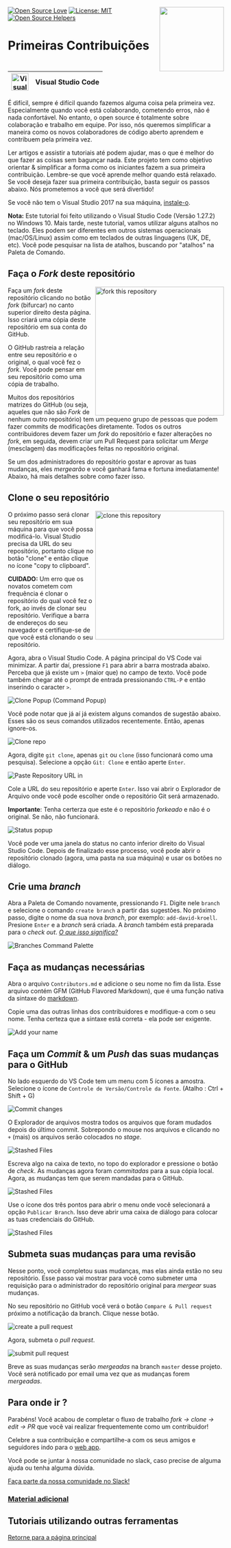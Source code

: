 [![Open Source Love](https://badges.frapsoft.com/os/v1/open-source.svg?v=103)](https://github.com/ellerbrock/open-source-badges/)
[<img align="right" width="150" src="https://firstcontributions.github.io/assets/Readme/join-slack-team.png">](https://join.slack.com/t/firstcontributors/shared_invite/zt-1hg51qkgm-Xc7HxhsiPYNN3ofX2_I8FA)
[![License: MIT](https://img.shields.io/badge/License-MIT-green.svg)](https://opensource.org/licenses/MIT)
[![Open Source Helpers](https://www.codetriage.com/roshanjossey/first-contributions/badges/users.svg)](https://www.codetriage.com/roshanjossey/first-contributions)

# Primeiras Contribuições

| <img alt="Visual Studio Code" src="https://upload.wikimedia.org/wikipedia/commons/2/2d/Visual_Studio_Code_1.18_icon.svg" width="40"> | Visual Studio Code |
| ------------------------------------------------------------------------------------------------------------------------------------ | ------------------ |

É difícil, sempre é difícil quando fazemos alguma coisa pela primeira vez. Especialmente quando você está colaborando, cometendo erros, não é nada confortável. No entanto, o open source é totalmente sobre colaboração e trabalho em equipe. Por isso, nós queremos simplificar a maneira como os novos colaboradores de código aberto aprendem e contribuem pela primeira vez.

Ler artigos e assistir a tutoriais até podem ajudar, mas o que é melhor do que fazer as coisas sem bagunçar nada. Este projeto tem como objetivo orientar & simplificar a forma como os iniciantes fazem a sua primeira contribuição. Lembre-se que você aprende melhor quando está relaxado. Se você deseja fazer sua primeira contribuição, basta seguir os passos abaixo. Nós prometemos a você que será divertido!

Se você não tem o Visual Studio 2017 na sua máquina, [instale-o](https://code.visualstudio.com/download).

**Nota:** Este tutorial foi feito utilizando o Visual Studio Code (Versão 1.27.2) no Windows 10. Mais tarde, neste tutorial, vamos utilizar alguns atalhos no teclado. Eles podem ser diferentes em outros sistemas operacionais (mac/OS/Linux) assim como em teclados de outras linguagens (UK, DE, etc). Você pode pesquisar na lista de atalhos, buscando por "atalhos" na Paleta de Comando.

## Faça o *Fork* deste repositório

<img align="right" width="300" src="https://firstcontributions.github.io/assets/Readme/fork.png" alt="fork this repository" />

Faça um *fork* deste repositório clicando no botão *fork* (bifurcar) no canto superior direito desta página. Isso criará uma cópia deste repositório em sua conta do GitHub.

O GitHub rastreia a relação entre seu repositório e o original, o qual você fez o *fork*. Você pode pensar em seu repositório como uma cópia de trabalho.

Muitos dos repositórios matrizes do GitHub (ou seja, aqueles que não são *Fork* de nenhum outro repositório) tem um pequeno grupo de pessoas que podem fazer commits de modificações diretamente. Todos os outros contribuidores devem fazer um *fork* do repositório e fazer alterações no *fork*, em seguida, devem criar um Pull Request para solicitar um *Merge* (mesclagem) das modificações feitas no repositório original.

Se um dos administradores do repositório gostar e aprovar as tuas mudanças, eles *mergearão* e você ganhará fama e fortuna imediatamente! Abaixo, há mais detalhes sobre como fazer isso.

## Clone o seu repositório

<img align="right" width="300" src="https://firstcontributions.github.io/assets/Readme/clone.png" alt="clone this repository" />


O próximo passo será clonar seu repositório em sua máquina para que você possa modificá-lo. Visual Studio precisa da URL do seu repositório, portanto clique no botão "clone" e então clique no ícone "copy to clipboard".

**CUIDADO:** Um erro que os novatos cometem com frequência é clonar o repositório do qual você fez o fork, ao invés de clonar seu repositório. Verifique a barra de endereços do seu navegador e certifique-se de que você está clonando o seu repositório.

Agora, abra o Visual Studio Code. A página principal do VS Code vai minimizar. A partir daí, pressione `F1` para abrir a barra mostrada abaixo. Perceba que já existe um `>` (maior que) no campo de texto. Você pode também chegar até o prompt de entrada pressionando `CTRL-P` e então inserindo o caracter `>`.

<img src="https://firstcontributions.github.io/assets/gui-tool-tutorials/github-windows-vs-code-tutorial/vscode-2018-08-clone.png" alt="Clone Popup (Command Popup)" />

Você pode notar que já aí já existem alguns comandos de sugestão abaixo. Esses são os seus comandos utilizados recentemente. Então, apenas ignore-os.

<img src="https://firstcontributions.github.io/assets/gui-tool-tutorials/github-windows-vs-code-tutorial/vscode-2018-08-clone1.png" alt="Clone repo" />

Agora, digite `git clone`, apenas `git` ou `clone` (isso funcionará como uma pesquisa).
Selecione a opção `Git: Clone` e então aperte `Enter`.

<img src="https://firstcontributions.github.io/assets/gui-tool-tutorials/github-windows-vs-code-tutorial/vscode-2018-08-clone2.png" alt="Paste Repository URL in" />

Cole a URL do seu repositório e aperte `Enter`. Isso vai abrir o Explorador de Arquivo onde você pode escolher onde o repositório Git será armazenado.

**Importante**: Tenha certerza que este é o repositório *forkeado* e não é o original. Se não, não funcionará.

<img src="https://firstcontributions.github.io/assets/gui-tool-tutorials/github-windows-vs-code-tutorial/vscode-2018-08-clone3.png" alt="Status popup" />

Você pode ver uma janela do status no canto inferior direito do Visual Studio Code. Depois de finalizado esse processo, você pode abrir o repositório clonado (agora, uma pasta na sua máquina) e usar os botões no diálogo.

## Crie uma *branch*

Abra a Paleta de Comando novamente, pressionando `F1`. Digite nele `branch` e selecione o comando `create branch` a partir das sugestões. No próximo passo, digite o nome da sua nova *branch*, por exemplo: `add-david-kroell`. Presione `Enter` e a *branch* será criada. A *branch* também está preparada para o *check out*. [*O que isso significa?*](https://www.git-scm.com/docs/git-checkout)

<img src="https://firstcontributions.github.io/assets/gui-tool-tutorials/github-windows-vs-code-tutorial/vscode-2018-08-branch.png" alt="Branches Command Palette" />

## Faça as mudanças necessárias

Abra o arquivo `Contributors.md` e adicione o seu nome no fim da lista. Esse arquivo contém GFM (GitHub Flavored Markdown), que é uma função nativa da sintaxe do <a href="https://en.wikipedia.org/wiki/Markdown">markdown</a>.

Copie uma das outras linhas dos contribuidores e modifique-a com o seu nome. Tenha certeza que a sintaxe está correta - ela pode ser exigente.

<img src="https://firstcontributions.github.io/assets/gui-tool-tutorials/github-windows-vs-code-tutorial/vscode-2018-08-changes.png" alt="Add your name" />

## Faça um *Commit* & um *Push* das suas mudanças para o GitHub

No lado esquerdo do VS Code tem um menu com 5 ícones a amostra. Selecione o ícone de `Controle de Versão/Controle da Fonte`.
(Atalho : Ctrl + Shift + G)

<img src="https://firstcontributions.github.io/assets/gui-tool-tutorials/github-windows-vs-code-tutorial/vscode-2018-08-commit.png" alt="Commit changes" />

O Explorador de arquivos mostra todos os arquivos que foram mudados depois do último commit. Sobrepondo o mouse nos arquivos e clicando no `+` (mais) os arquivos serão colocados no *stage*.

<img src="https://firstcontributions.github.io/assets/gui-tool-tutorials/github-windows-vs-code-tutorial/vscode-2018-08-commit1.png" alt="Stashed Files">

Escreva algo na caixa de texto, no topo do explorador e pressione o botão de *check*. As mudanças agora foram *commitadas* para a sua cópia local. Agora, as mudanças tem que serem mandadas para o GitHub.

<img src="https://firstcontributions.github.io/assets/gui-tool-tutorials/github-windows-vs-code-tutorial/vscode-2018-08-push.png" alt="Stashed Files">

Use o ícone dos três pontos para abrir o menu onde você selecionará a opção `Publicar Branch`. Isso deve abrir uma caixa de diálogo para colocar as tuas credenciais do GitHub.

<img src="https://firstcontributions.github.io/assets/gui-tool-tutorials/github-windows-vs-code-tutorial/vscode-2018-08-gh-auth.png" alt="Stashed Files">

## Submeta suas mudanças para uma revisão

Nesse ponto, você completou suas mudanças, mas elas ainda estão no seu repositório. Esse passo vai mostrar para você como submeter uma requisição para o administrador do repositório original para *mergear* suas mudanças.

No seu repositório no GitHub você verá o botão `Compare & Pull request` próximo a notificação da branch. Clique nesse botão.

<img src="https://firstcontributions.github.io/assets/Readme/compare-and-pull.png" alt="create a pull request" />

Agora, submeta o *pull request*.

<img src="https://firstcontributions.github.io/assets/Readme/submit-pull-request.png" alt="submit pull request" />

Breve as suas mudanças serão *mergeadas* na branch `master` desse projeto. Você será notificado por email uma vez que as mudanças forem *mergeadas*.

## Para onde ir ?


Parabéns! Você acabou de completar o fluxo de trabalho *fork -> clone -> edit -> PR* que vocẽ vai realizar frequentemente como um contribuidor!

Celebre a sua contribuição e compartilhe-a com os seus amigos e seguidores indo para o [web app](https://firstcontributions.github.io#social-share).

Você pode se juntar à nossa comunidade no slack, caso precise de alguma ajuda ou tenha alguma dúvida.

[Faça parte da nossa comunidade no Slack!](https://join.slack.com/t/firstcontributors/shared_invite/enQtMzE1MTYwNzI3ODQ0LTZiMDA2OGI2NTYyNjM1MTFiNTc4YTRhZTg4OWZjMzA0ZWZmY2UxYzVkMzI1ZmVmOWI4ODdkZWQwNTM2NDVmNjY)


### [Material adicional](../additional-material/git_workflow_scenarios/additional-material.md)

## Tutoriais utilizando outras ferramentas

[Retorne para a página principal](https://github.com/firstcontributions/first-contributions/blob/master/translations/README.pt_br.md)
